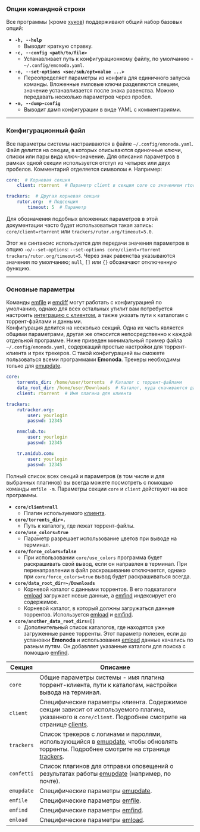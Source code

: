### Опции командной строки ###
Все программы (кроме [хуков](hooks)) поддерживают общий набор базовых опций:

* **`-h, --help`**
    * Выводит краткую справку.
* **`-c, --config <path/to/file>`**
    * Устанавливает путь к конфигурационному файлу, по умолчанию - `~/.config/emonoda.yaml`.
* **`-o, --set-options <sec/sub/opt=value ...>`**
    * Переопределяет параметры из конфига для единичного запуска команды. Вложенные ямловые ключи разделяются слешем, значение устанавливается после знака равенства. Можно передавать несколько параметров через пробел.
* **`-m, --dump-config`**
    * Выводит дамп конфигурации в виде YAML с комментариями.

***

### Конфигурационный файл ###
Все параметры системы настраиваются в файле `~/.config/emonoda.yaml`. Файл делится на секции, в которых описываются одиночные ключи, списки или пары вида ключ-значение. Для описания параметров в рамках одной секции используется отступ из четырех или двух пробелов. Комментарий отделяется символом `#`. Например:
```yaml
core:  # Корневая секция
    client: rtorrent  # Параметр client в секции core со значением rtorrent

trackers:  # Другая корневая секция
    rutor.org:  # Подсекция
        timeout: 5  # Параметр
```
Для обозначения подобных вложенных параметров в этой документации часто будет использоваться такая запись: `core/client=rtorrent` или `trackers/rutor.org/timeout=5.0`.

Этот же синтаксис используется для передачи значения параметров в опцию `-o/--set-options`: `--set-options core/client=rtorrent trackers/rutor.org/timeout=5`. Через знак равенства указываются значения по умолчанию; `null`, `[]` или `{}` обозначают отключенную функцию.

***

### Основные параметры ###
Команды [emfile](emfile) и [emdiff](emdiff) могут работать с конфигурацией по умолчанию, однако для всех остальных утилит вам потребуется настроить [интеграцию с клиентом](clients), а также указать пути к каталогам с торрент-файлами и данными.  
Конфигурация делится на несколько секций. Одна их часть является общими параметрами, другая же относится непосредственно к каждой отдельной программе. Ниже приведен минимальный пример файла `~/.config/emonoda.yaml`, содержащий простые настройки для торрент-клиента и трех трекеров. С такой конфигурацией вы сможете пользоваться всеми программами **Emonoda**. Трекеры необходимы только для [emupdate](emupdate).

```yaml
core:
    torrents_dir: /home/user/torrents  # Каталог с торрент-файлами
    data_root_dir: /home/user/Downloads  # Каталог, куда скачиваются данные
    client: rtorrent  # Имя плагина для клиента

trackers:
    rutracker.org:
        user: yourlogin
        passwd: 12345

    nnmclub.to:
        user: yourlogin
        passwd: 12345

    tr.anidub.com:
        user: yourlogin
        passwd: 12345
```
Полный список всех секций и параметров (в том числе и для выбранных плагинов) вы всегда можете посмотреть с помощью команды `emfile -m`. Параметры секции `core` и `client` действуют на все программы.

* **`core/client=null`**
    * Плагин используемого [клиента](clients).
* **`core/torrents_dir=.`**
    * Путь к каталогу, где лежат торрент-файлы.
* **`core/use_colors=true`**
    * Параметр разрешает использование цветов при выводе на терминал.
* **`core/force_colors=false`**
    * При использовании `core/use_colors` программа будет раскрашивать свой вывод, если он направлен в терминал. При перенаправлении в файл раскрашивание отключается, однако при `core/force_colors=true` вывод будет раскрашиваться всегда.
* **`core/data_root_dir=~/Downloads`**
    * Корневой каталог с данными торрентов. В его подкаталоги [emload](emload) загружает новые данные, а [emfind](emfind) индексирует его содержимое.
    * Корневой каталог, в который должны загружаться данные торрентов. Используется [emload](emload) и [emfind](emfind).
* **`core/another_data_root_dirs=[]`**
    * Дополнительный список каталогов, где находятся уже загруженные ранее торренты. Этот параметр полезен, если до установки **Emonoda** и использования [emload](emload) данные качались по разным путям. Он добавляет указанные каталоги для поиска с помощью [emfind](emfind).

| Секция | Описание |
|--------|----------|
| `core` | Общие параметры системы - имя плагина торрент-клиента, пути к каталогам, настройки вывода на терминал. |
| `client` | Специфические параметры клиента. Содержимое секции зависит от используемого плагина, указанного в `core/client`. Подробнее смотрите на странице [clients](clients). |
| `trackers` | Список трекеров с логинами и паролями, использующийся в [emupdate](emupdate), чтобы обновлять торренты. Подробнее смотрите на странице [trackers](trackers). |
| `confetti` | Список плагинов для отправки оповещений о результатах работы [emupdate](emupdate) (например, по почте). |
| `emupdate` | Специфические параметры [emupdate](emupdate). |
| `emfile` | Специфические параметры [emfile](emfile). |
| `emfind` | Специфические параметры [emfind](emfind). |
| `emload` | Специфические параметры [emload](emload). |

